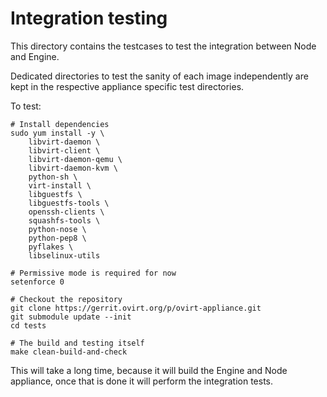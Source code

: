 Integration testing
===================

This directory contains the testcases to test the integration between
Node and Engine.

Dedicated directories to test the sanity of each image independently are
kept in the respective appliance specific test directories.

To test:

    # Install dependencies
    sudo yum install -y \
        libvirt-daemon \
        libvirt-client \
        libvirt-daemon-qemu \
        libvirt-daemon-kvm \
        python-sh \
        virt-install \
        libguestfs \
        libguestfs-tools \
        openssh-clients \
        squashfs-tools \
        python-nose \
        python-pep8 \
        pyflakes \
        libselinux-utils
    
    # Permissive mode is required for now
    setenforce 0
    
    # Checkout the repository
    git clone https://gerrit.ovirt.org/p/ovirt-appliance.git
    git submodule update --init
    cd tests
    
    # The build and testing itself
    make clean-build-and-check

This will take a long time, because it will build the Engine and Node
appliance, once that is done it will perform the integration tests.
